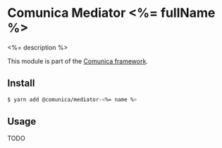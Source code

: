 # Comunica Mediator <%= fullName %>

<%= description %>

This module is part of the [Comunica framework](https://github.com/comunica/comunica).

## Install

```bash
$ yarn add @comunica/mediator-<%= name %>
```

## Usage

TODO
